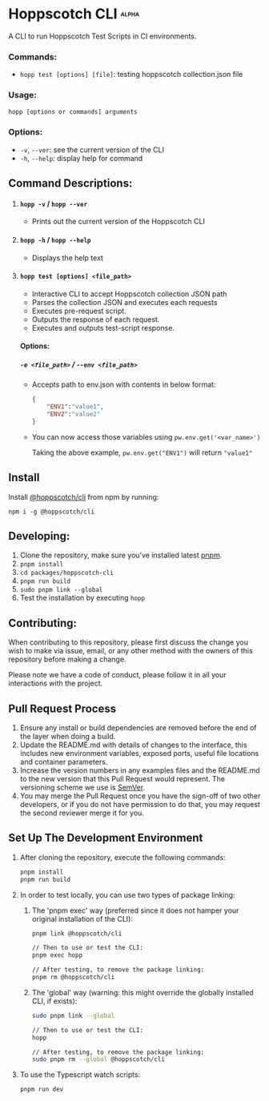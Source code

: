 # Hoppscotch CLI <font size=2><sup>ALPHA</sup></font>

A CLI to run Hoppscotch Test Scripts in CI environments.

### **Commands:**

- `hopp test [options] [file]`: testing hoppscotch collection.json file

### **Usage:**

```bash
hopp [options or commands] arguments
```

### **Options:**

- `-v`, `--ver`: see the current version of the CLI
- `-h`, `--help`: display help for command

## **Command Descriptions:**

1. #### **`hopp -v` / `hopp --ver`**

   - Prints out the current version of the Hoppscotch CLI

2. #### **`hopp -h` / `hopp --help`**

   - Displays the help text

3. #### **`hopp test [options] <file_path>`**
   - Interactive CLI to accept Hoppscotch collection JSON path
   - Parses the collection JSON and executes each requests
   - Executes pre-request script.
   - Outputs the response of each request.
   - Executes and outputs test-script response.

    #### Options:

    ##### `-e <file_path>` / `--env <file_path>`

    - Accepts path to env.json with contents in below format:

        ```json
        {
            "ENV1":"value1",
            "ENV2":"value2"
        }
        ```

    - You can now access those variables using `pw.env.get('<var_name>')`

		Taking the above example, `pw.env.get("ENV1")` will return `"value1"`

## Install

Install [@hoppscotch/cli](https://www.npmjs.com/package/@hoppscotch/cli) from npm by running:
```
npm i -g @hoppscotch/cli
```

## **Developing:**

1. Clone the repository, make sure you've installed latest [pnpm](https://pnpm.io).
2. `pnpm install`
3. `cd packages/hoppscotch-cli`
4. `pnpm run build`
5. `sudo pnpm link --global`
6. Test the installation by executing `hopp`

## **Contributing:**

When contributing to this repository, please first discuss the change you wish to make via issue,
email, or any other method with the owners of this repository before making a change.

Please note we have a code of conduct, please follow it in all your interactions with the project.

## Pull Request Process

1. Ensure any install or build dependencies are removed before the end of the layer when doing a
   build.
2. Update the README.md with details of changes to the interface, this includes new environment
   variables, exposed ports, useful file locations and container parameters.
3. Increase the version numbers in any examples files and the README.md to the new version that this
   Pull Request would represent. The versioning scheme we use is [SemVer](https://semver.org).
4. You may merge the Pull Request once you have the sign-off of two other developers, or if you
   do not have permission to do that, you may request the second reviewer merge it for you.

## Set Up The Development Environment

1. After cloning the repository, execute the following commands:

    ```bash
    pnpm install
    pnpm run build
    ```

2. In order to test locally, you can use two types of package linking:

    1. The 'pnpm exec' way (preferred since it does not hamper your original installation of the CLI):

        ```bash
        pnpm link @hoppscotch/cli

        // Then to use or test the CLI:
        pnpm exec hopp

        // After testing, to remove the package linking:
        pnpm rm @hoppscotch/cli
        ```

    2. The 'global' way (warning: this might override the globally installed CLI, if exists):

        ```bash
        sudo pnpm link --global

        // Then to use or test the CLI:
        hopp

        // After testing, to remove the package linking:
        sudo pnpm rm --global @hoppscotch/cli
        ```

3. To use the Typescript watch scripts:

      ```bash
      pnpm run dev
      ```
